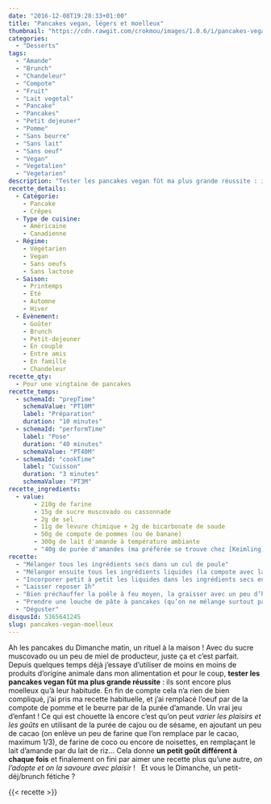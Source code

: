 ```yaml
---
date: "2016-12-08T19:28:33+01:00"
title: "Pancakes vegan, légers et moelleux"
thumbnail: "https://cdn.rawgit.com/crokmou/images/1.0.6/i/pancakes-vegan-vg-crokmou-blog-culinaire-belge-1.jpg"
categories:
  - "Desserts"
tags:
  - "Amande"
  - "Brunch"
  - "Chandeleur"
  - "Compote"
  - "Fruit"
  - "Lait vegetal"
  - "Pancake"
  - "Pancakes"
  - "Petit dejeuner"
  - "Pomme"
  - "Sans beurre"
  - "Sans lait"
  - "Sans oeuf"
  - "Vegan"
  - "Vegetalien"
  - "Vegetarien"
description: "Tester les pancakes vegan fût ma plus grande réussite : ils sont encore plus moelleux qu'à leur habitude. En fin de compte cela n'a rien de bien compliqué.."
recette_details:
  - Catégorie:
    - Pancake
    - Crêpes 
  - Type de cuisine:
    - Américaine
    - Canadienne  
  - Régime:
    - Végétarien
    - Vegan
    - Sans oeufs
    - Sans lactose
  - Saison:
    - Printemps
    - Été
    - Automne
    - Hiver
  - Évènement:
    - Goûter
    - Brunch
    - Petit-dejeuner
    - En couple
    - Entre amis
    - En famille
    - Chandeleur
recette_qty:
  - Pour une vingtaine de pancakes
recette_temps:
  - schemaId: "prepTime"
    schemaValue: "PT10M"
    label: "Préparation"
    duration: "10 minutes"
  - schemaId: "performTime"
    label: "Pose"
    duration: "40 minutes"
    schemaValue: "PT40M"
  - schemaId: "cookTime"
    label: "Cuisson"
    duration: "3 minutes"
    schemaValue: "PT3M"
recette_ingredients:
  - value:
       - 210g de farine
       - 15g de sucre muscovado ou cassonnade
       - 2g de sel
       - 11g de levure chimique + 2g de bicarbonate de soude
       - 50g de compote de pommes (ou de banane)
       - 300g de lait d'amande à température ambiante
       - "40g de purée d'amandes (ma préférée se trouve chez [Keimling](https://crokmou.com/2014/08/keimling-specialiste-du-raw-food-concours))"
recette:
  - "Mélanger tous les ingrédients secs dans un cul de poule"
  - "Mélanger ensuite tous les ingrédients liquides (la compote avec la purée puis on ajoute le lait) dans un autre récipient"
  - "Incorporer petit à petit les liquides dans les ingrédients secs en mélangeant bien, mais pas trop non plus"
  - "Laisser reposer 1h"
  - "Bien préchauffer la poêle à feu moyen, la graisser avec un peu d’huile végétale."
  - "Prendre une louche de pâte à pancakes (qu’on ne mélange surtout pas avant) et la verser sur la poêle chaude. Dès que le pancake fait des bulles, le retourner et cuire 1 à 2 minutes l’autre face."
  - "Déguster"
disqusId: 5365641245
slug: pancakes-vegan-moelleux
---
```


Ah les pancakes du Dimanche matin, un rituel à la maison ! Avec du sucre muscovado ou un peu de miel de producteur, juste ça et c’est parfait. Depuis quelques temps déjà j’essaye d’utiliser de moins en moins de produits d’origine animale dans mon alimentation et pour le coup, **tester les pancakes vegan fût ma plus grande réussite** : ils sont encore plus moelleux qu’à leur habitude. En fin de compte cela n’a rien de bien compliqué, j’ai pris ma recette habituelle, et j’ai remplacé l’oeuf par de la compote de pomme et le beurre par de la purée d’amande. Un vrai jeu d’enfant ! Ce qui est chouette là encore c’est qu’on peut _varier les plaisirs et les goûts_ en utilisant de la purée de cajou ou de sésame, en ajoutant un peu de cacao (on enlève un peu de farine que l’on remplace par le cacao, maximum 1/3), de farine de coco ou encore de noisettes, en remplaçant le lait d’amande par du lait de riz… Cela donne **un petit goût différent à chaque fois** et finalement on fini par aimer une recette plus qu’une autre, _on l’adopte et on la savoure avec plaisir_ !   Et vous le Dimanche, un petit-déj/brunch fétiche ?

{{< recette >}}
